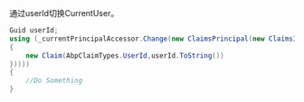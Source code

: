 
通过userId切换CurrentUser。

```c#
Guid userId;
using (_currentPrincipalAccessor.Change(new ClaimsPrincipal(new ClaimsIdentity(new Claim[]
{
	new Claim(AbpClaimTypes.UserId,userId.ToString())
})))) 
{
	//Do Something
}
```
